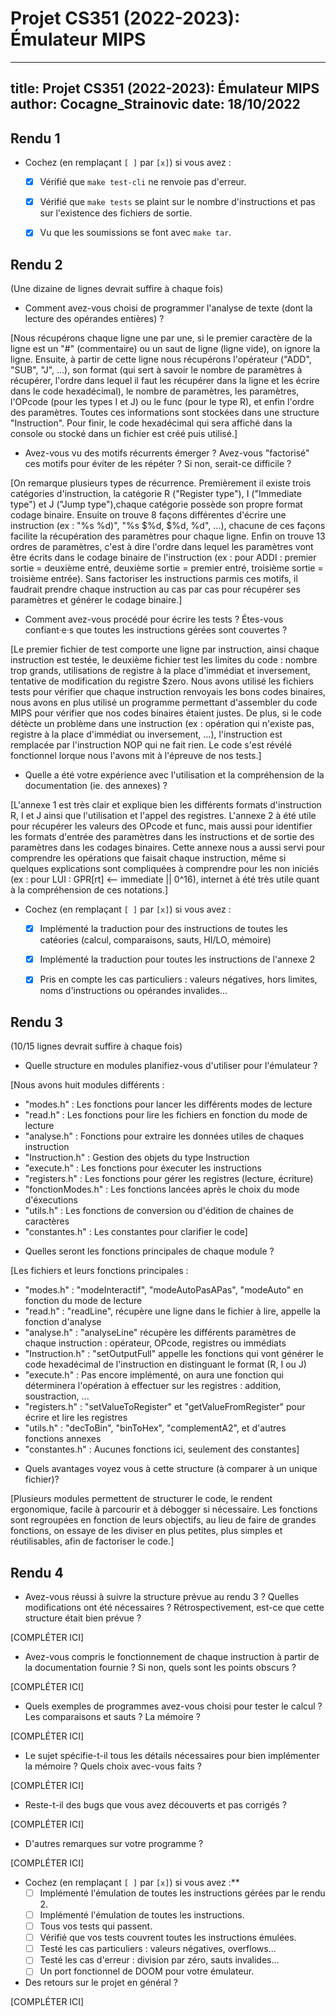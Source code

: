 # Projet CS351 (2022-2023): Émulateur MIPS

---
title: Projet CS351 (2022-2023): Émulateur MIPS
author: Cocagne_Strainovic
date: 18/10/2022
---

## Rendu 1

* Cochez (en remplaçant `[ ]` par `[x]`) si vous avez :
  - [x] Vérifié que `make test-cli` ne renvoie pas d'erreur.
  - [x] Vérifié que `make tests` se plaint sur le nombre d'instructions et pas
      sur l'existence des fichiers de sortie.
  - [x] Vu que les soumissions se font avec `make tar`.


## Rendu 2

(Une dizaine de lignes devrait suffire à chaque fois)

* Comment avez-vous choisi de programmer l'analyse de texte (dont la lecture
des opérandes entières) ?

[Nous récupérons chaque ligne une par une, si le premier caractère de la ligne 
est un "#" (commentaire) ou un saut de ligne (ligne vide), on ignore la ligne.
Ensuite, à partir de cette ligne nous récupérons l'opérateur ("ADD", "SUB", 
"J", ...), son format (qui sert à savoir le nombre de paramètres à récupérer, 
l'ordre dans lequel il faut les récupérer dans la ligne et les écrire dans le 
code hexadécimal), le nombre de paramètres, les paramètres, l'OPcode (pour les 
types I et J) ou le func (pour le type R), et enfin l'ordre des paramètres.
Toutes ces informations sont stockées dans une structure "Instruction". Pour 
finir, le code hexadécimal qui sera affiché dans la console ou stocké dans un 
fichier est créé puis utilisé.]

* Avez-vous vu des motifs récurrents émerger ? Avez-vous "factorisé" ces motifs
pour éviter de les répéter ? Si non, serait-ce difficile ?

[On remarque plusieurs types de récurrence. Premièrement il existe trois 
catégories d'instruction, la catégorie R ("Register type"), I ("Immediate type") 
et J ("Jump type"),chaque catégorie possède son propre format codage binaire.
Ensuite on trouve 8 façons différentes d'écrire une instruction 
(ex : "%s $%d, %d($%d)", "%s $%d, $%d, %d", ...), chacune de ces façons facilite
la récupération des paramètres pour chaque ligne. Enfin on trouve 13 ordres 
de paramètres, c'est à dire l'ordre dans lequel les paramètres vont être écrits 
dans le codage binaire de l'instruction (ex : pour ADDI : premier sortie = deuxième entré,
deuxième sortie = premier entré, troisième sortie = troisième entrée). Sans 
factoriser les instructions parmis ces motifs, il faudrait prendre chaque 
instruction au cas par cas pour récupérer ses paramètres et générer le codage 
binaire.]

* Comment avez-vous procédé pour écrire les tests ? Étes-vous confiant·e·s que
toutes les instructions gérées sont couvertes ? 

[Le premier fichier de test comporte une ligne par instruction, ainsi chaque 
instruction est testée, le deuxième fichier test les limites du code : 
nombre trop grands, utilisations de registre à la place d'immédiat et inversement, 
tentative de modification du registre $zero. Nous avons utilisé les fichiers tests 
pour vérifier que chaque instruction renvoyais les bons codes binaires, nous avons 
en plus utilisé un programme permettant d'assembler du code MIPS pour vérifier que 
nos codes binaires étaient justes. De plus, si le code détècte un problème dans une 
instruction (ex : opération qui n'existe pas, registre à la place d'immédiat ou 
inversement, ...), l'instruction est remplacée par l'instruction NOP qui ne fait 
rien. Le code s'est révélé fonctionnel lorque nous l'avons mit à l'épreuve de nos 
tests.]

* Quelle a été votre expérience avec l'utilisation et la compréhension de la
documentation (ie. des annexes) ?

[L'annexe 1 est très clair et explique bien les différents formats d'instruction
R, I et J ainsi que l'utilisation et l'appel des registres. L'annexe 2 à été utile 
pour récupérer les valeurs des OPcode et func, mais aussi pour identifier les formats 
d'entrée des paramètres dans les instructions et de sortie des paramètres dans les 
codages binaires. Cette annexe nous a aussi servi pour comprendre les opérations 
que faisait chaque instruction, même si quelques explications sont compliquées à 
comprendre pour les non iniciés (ex : pour LUI : GPR[rt] <-- immediate || 0^16), 
internet à été très utile quant à la compréhension de ces notations.]

* Cochez (en remplaçant `[ ]` par `[x]`) si vous avez :
  - [x] Implémenté la traduction pour des instructions de toutes les catéories
      (calcul, comparaisons, sauts, HI/LO, mémoire)
  - [x] Implémenté la traduction pour toutes les instructions de l'annexe 2
  - [x] Pris en compte les cas particuliers : valeurs négatives, hors limites,
      noms d'instructions ou opérandes invalides...


## Rendu 3

(10/15 lignes devrait suffire à chaque fois)

* Quelle structure en modules planifiez-vous d'utiliser pour l'émulateur ?

[Nous avons huit modules différents :
 - "modes.h" : Les fonctions pour lancer les différents modes de lecture
 - "read.h" : Les fonctions pour lire les fichiers en fonction du mode de lecture
 - "analyse.h" : Fonctions pour extraire les données utiles de chaques instruction
 - "Instruction.h" : Gestion des objets du type Instruction
 - "execute.h" : Les fonctions pour éxecuter les instructions
 - "registers.h" : Les fonctions pour gérer les registres (lecture, écriture)
 - "fonctionModes.h" : Les fonctions lancées après le choix du mode d'éxecutions
 - "utils.h" : Les fonctions de conversion ou d'édition de chaines de caractères
 - "constantes.h" : Les constantes pour clarifier le code]

* Quelles seront les fonctions principales de chaque module ?

[Les fichiers et leurs fonctions principales :
 - "modes.h" : "modeInteractif", "modeAutoPasAPas", "modeAuto" en fonction du mode 
de lecture
 - "read.h" : "readLine", récupère une ligne dans le fichier à lire, appelle la 
fonction d'analyse
 - "analyse.h" : "analyseLine" récupère les différents paramètres de chaque
instruction : opérateur, OPcode, registres ou immédiats
 - "Instruction.h" : "setOutputFull" appelle les fonctions qui vont générer le code
hexadécimal de l'instruction en distinguant le format (R, I ou J)
 - "execute.h" : Pas encore implémenté, on aura une fonction qui déterminera 
l'opération à effectuer sur les registres : addition, soustraction, ...
 - "registers.h" : "setValueToRegister" et "getValueFromRegister" pour écrire et lire
les registres
 - "utils.h" : "decToBin", "binToHex", "complementA2", et d'autres fonctions annexes
 - "constantes.h" : Aucunes fonctions ici, seulement des constantes]

* Quels avantages voyez vous à cette structure (à comparer à un unique fichier)?

[Plusieurs modules permettent de structurer le code, le rendent ergonomique, 
facile à parcourir et à débogger si nécessaire. Les fonctions sont regroupées
en fonction de leurs objectifs, au lieu de faire de grandes fonctions, on essaye
de les diviser en plus petites, plus simples et réutilisables, afin de factoriser
le code.]


## Rendu 4

* Avez-vous réussi à suivre la structure prévue au rendu 3 ? Quelles
modifications ont été nécessaires ? Rétrospectivement, est-ce que cette
structure était bien prévue ?

[COMPLÉTER ICI]

* Avez-vous compris le fonctionnement de chaque instruction à partir de la
documentation fournie ? Si non, quels sont les points obscurs ?

[COMPLÉTER ICI]

* Quels exemples de programmes avez-vous choisi pour tester le calcul ? Les
comparaisons et sauts ? La mémoire ?

[COMPLÉTER ICI]

* Le sujet spécifie-t-il tous les détails nécessaires pour bien implémenter la
mémoire ? Quels choix avec-vous faits ?

[COMPLÉTER ICI]

* Reste-t-il des bugs que vous avez découverts et pas corrigés ?

[COMPLÉTER ICI]

* D'autres remarques sur votre programme ?

[COMPLÉTER ICI]

* Cochez (en remplaçant `[ ]` par `[x]`) si vous avez :**
  - [ ] Implémenté l'émulation de toutes les instructions gérées par le rendu 2.
  - [ ] Implémenté l'émulation de toutes les instructions.
  - [ ] Tous vos tests qui passent.
  - [ ] Vérifié que vos tests couvrent toutes les instructions émulées.
  - [ ] Testé les cas particuliers : valeurs négatives, overflows...
  - [ ] Testé les cas d'erreur : division par zéro, sauts invalides...
  - [ ] Un port fonctionnel de DOOM pour votre émulateur.

* Des retours sur le projet en général ?

[COMPLÉTER ICI]
